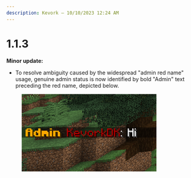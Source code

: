 ```yaml
---
description: Kevork — 10/10/2023 12:24 AM
---
```


# 1.1.3

**Minor update:**

* To resolve ambiguity caused by the widespread "admin red name" usage, genuine admin status is now identified by bold "Admin" text preceding the red name, depicted below.

<figure><img src="../../../.gitbook/assets/image (1) (1).png" alt=""><figcaption></figcaption></figure>
